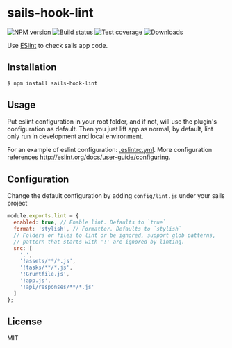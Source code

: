# sails-hook-lint

[![NPM version](https://img.shields.io/npm/v/sails-hook-lint.svg?style=flat-square)](https://www.npmjs.com/package/sails-hook-lint)
[![Build status](https://img.shields.io/travis/wenjunxiao/sails-hook-lint.svg?style=flat-square)](https://travis-ci.org/wenjunxiao/sails-hook-lint)
[![Test coverage](https://img.shields.io/coveralls/wenjunxiao/sails-hook-lint.svg?style=flat-square)](https://coveralls.io/github/wenjunxiao/sails-hook-lint)
[![Downloads](http://img.shields.io/npm/dm/sails-hook-lint.svg?style=flat-square)](https://npmjs.org/package/sails-hook-lint)

  Use [ESlint](http://eslint.org/) to check sails app code.

## Installation

```bash
$ npm install sails-hook-lint
```

## Usage

  Put eslint configuration in your root folder, and if not, will use the plugin's configuration as default.
  Then you just lift app as normal, by default, lint only run in development and local environment.
 
  For an example of eslint configuration: [.eslintrc.yml](./.eslintrc.yml).
  More configuration references http://eslint.org/docs/user-guide/configuring.

## Configuration

 Change the default configuration by adding ``config/lint.js`` under your sails project

```js
module.exports.lint = {
  enabled: true, // Enable lint. Defaults to `true`
  format: 'stylish', // Formatter. Defaults to `stylish`
  // Folders or files to lint or be ignored, support glob patterns,
  // pattern that starts with '!' are ignored by linting.  
  src: [
    '.',
    '!assets/**/*.js',
    '!tasks/**/*.js',
    '!Gruntfile.js',
    '!app.js',
    '!api/responses/**/*.js'
  ]
};
```

## License

  MIT
